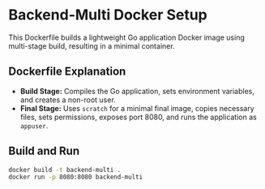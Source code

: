 # Backend-Multi Docker Setup

This Dockerfile builds a lightweight Go application Docker image using multi-stage build, resulting in a minimal container.

## Dockerfile Explanation

- **Build Stage:** Compiles the Go application, sets environment variables, and creates a non-root user.
- **Final Stage:** Uses `scratch` for a minimal final image, copies necessary files, sets permissions, exposes port 8080, and runs the application as `appuser`.

## Build and Run

```sh
docker build -t backend-multi .
docker run -p 8080:8080 backend-multi
```
